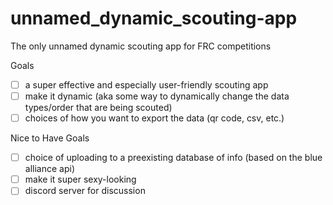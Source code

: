 # unnamed_dynamic_scouting-app
The only unnamed dynamic scouting app for FRC competitions

Goals
- [ ] a super effective and especially user-friendly scouting app
- [ ] make it dynamic (aka some way to dynamically change the data types/order that are being scouted)
- [ ] choices of how you want to export the data (qr code, csv, etc.)

Nice to Have Goals
- [ ] choice of uploading to a preexisting database of info (based on the blue alliance api)
- [ ] make it super sexy-looking
- [ ] discord server for discussion
